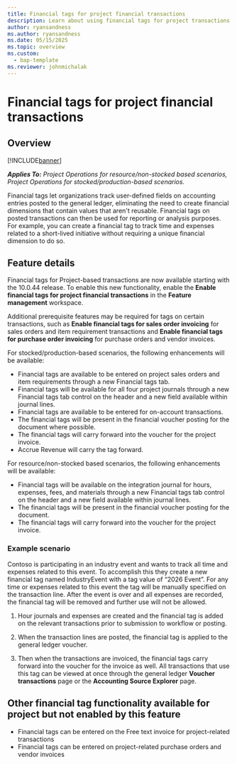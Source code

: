 ```yaml
---
title: Financial tags for project financial transactions
description: Learn about using financial tags for project transactions
author: ryansandness
ms.author: ryansandness
ms.date: 05/15/2025
ms.topic: overview
ms.custom: 
  - bap-template
ms.reviewer: johnmichalak
---
```


# Financial tags for project financial transactions

## Overview

[!INCLUDE[banner](../includes/banner.md)]

_**Applies To:** Project Operations for resource/non-stocked based scenarios, Project Operations for stocked/production-based scenarios._

Financial tags let organizations track user-defined fields on accounting entries posted to the general ledger, eliminating the need to create financial dimensions that contain values that aren't reusable. Financial tags on posted transactions can then be used for reporting or analysis purposes. For example, you can create a financial tag to track time and expenses related to a short-lived initiative without requiring a unique financial dimension to do so.

## Feature details

Financial tags for Project-based transactions are now available starting with the 10.0.44 release. To enable this new functionality, enable the **Enable financial tags for project financial transactions** in the **Feature management** workspace.

Additional prerequisite features may be required for tags on certain transactions, such as **Enable financial tags for sales order invoicing** for sales orders and item requirement transactions and **Enable financial tags for purchase order invoicing** for purchase orders and vendor invoices.

For stocked/production-based scenarios, the following enhancements will be available:

- Financial tags are available to be entered on project sales orders and item requirements through a new Financial tags tab.
- Financial tags will be available for all four project journals through a new Financial tags tab control on the header and a new field available within journal lines.
- Financial tags are available to be entered for on-account transactions.
- The financial tags will be present in the financial voucher posting for the document where possible.
- The financial tags will carry forward into the voucher for the project invoice.
- Accrue Revenue will carry the tag forward.

For resource/non-stocked based scenarios, the following enhancements will be available:

- Financial tags will be available on the integration journal for hours, expenses, fees, and materials through a new Financial tags tab control on the header and a new field available within journal lines.
- The financial tags will be present in the financial voucher posting for the document.
- The financial tags will carry forward into the voucher for the project invoice.

### Example scenario

Contoso is participating in an industry event and wants to track all time and expenses related to this event. To accomplish this they create a new financial tag named IndustryEvent with a tag value of “2026 Event”. For any time or expenses related to this event the tag will be manually specified on the transaction line. After the event is over and all expenses are recorded, the financial tag will be removed and further use will not be allowed.

1. Hour journals and expenses are created and the financial tag is added on the relevant transactions prior to submission to workflow or posting.

2. When the transaction lines are posted, the financial tag is applied to the general ledger voucher.

3. Then when the transactions are invoiced, the financial tags carry forward into the voucher for the invoice as well. All transactions that use this tag can be viewed at once through the general ledger **Voucher transactions** page or the **Accounting Source Explorer** page.

## Other financial tag functionality available for project but not enabled by this feature

- Financial tags can be entered on the Free text invoice for project-related transactions
- Financial tags can be entered on project-related purchase orders and vendor invoices
